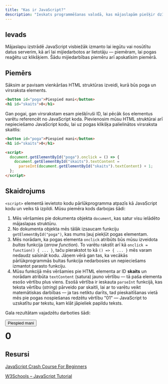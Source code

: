 ```yaml
---
title: "Kas ir JavaScript?"
description: "Ieskats programmēšanas valodā, kas mājaslapām piešķir dzīvību."
---
```


## Ievads

Mājaslapu izstrādē JavaScript visbiežāk izmanto lai iegūtu vai nosūtītu datus serverim, kā arī lai mijiedarbotos ar lietotāju — piemēram, lai pogas reaģētu uz klikšķiem. Šādu mijiedarbības piemēru arī apskatīsim piemērā.

## Piemērs

Sāksim ar pavisam vienkāršas HTML struktūras izveidi, kurā būs poga un virsraksta elements.

```html
<button id="poga">Piespied mani</button>
<h1 id="skaits">0</h1>
```

Gan pogai, gan virsrakstam esam piešķīruši ID, lai pēcāk šos elementus varētu referencēt no JavaScript koda. Pievienosim mūsu HTML struktūrai arī nepieciešamo JavaScript kodu, lai uz pogas klikšķa palielinātos virsraksta skaitlis:

```html
<button id="poga">Piespied mani</button>
<h1 id="skaits">0</h1>

<script>
  document.getElementById("poga").onclick = () => {
    document.getElementById("skaits").textContent =
      parseInt(document.getElementById("skaits").textContent) + 1;
  };
</script>
```

## Skaidrojums

`<script>` elementā ievietoto kodu pārlūkprogramma atpazīs kā JavaScript kodu un veiks tā izpildi. Mūsu piemēra kods darbojas šādi:

1. Mēs vēršamies pie dokumenta objekta `document`, kas satur visu ielādēto mājaslapas struktūru.
2. No dokumenta objekta mēs tālāk izsaucam funkciju `getElementById("poga")`, kas mums ļauj piekļūt pogas elementam.
3. Mēs norādam, ka pogas elementa `onclick` atribūts būs mūsu izveidota _bultas_ funkcija (_arrow function_). To varētu rakstīt arī kā `onclick = function() { ... }`, taču pierakstot to kā `() => { ... }` mēs varam nedaudz saīsināt kodu. Jāņem vērā gan tas, ka vecākās pārlūkprogrammās bultas funkcija nedarbosies un nepieciešams izmantot parasto funkciju.
4. Mūsu funkcijā mēs vēršamies pie HTML elementa ar ID **skaits** un norādam atribūta `textContent` (satura) jauno vērtību — tā paša elementa esošo vērtību plus viens. Esošā vērtība ir ieskauta `parseInt` funkcijā, kas teksta vērtību (_string_) pārveido par skaitli, lai ar to varētu veikt matemātiskas darbības — ja tas netiktu darīts, tad pieskaitīšanas vietā mēs pie pogas nospiešanas redzētu vērtību "01" — JavaScript to uzskatītu par tekstu, kam klāt jāpieliek papildu teksts.

Gala rezultātam vajadzētu darboties šādi:

<button id="poga" class="btn" onclick="document.getElementById('skaits').textContent = parseInt(document.getElementById('skaits').textContent) + 1;">Piespied mani</button>

<h1 style="margin: 0;" id="skaits">0</h1>

## Resursi

[JavaScript Crash Course For Beginners](https://www.youtube.com/watch?v=hdI2bqOjy3c)

[W3Schools – JavaScript Tutorial](https://www.w3schools.com/js/)
